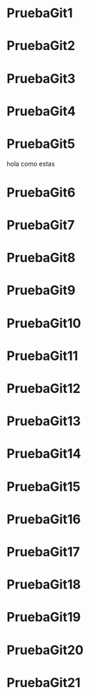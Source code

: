# PruebaGit1



# PruebaGit2



# PruebaGit3



# PruebaGit4



# PruebaGit5

hola como estas 

# PruebaGit6



# PruebaGit7



# PruebaGit8



# PruebaGit9



# PruebaGit10



# PruebaGit11



# PruebaGit12



# PruebaGit13



# PruebaGit14



# PruebaGit15



# PruebaGit16



# PruebaGit17



# PruebaGit18



# PruebaGit19



# PruebaGit20



# PruebaGit21



